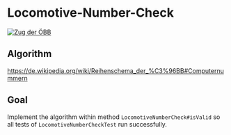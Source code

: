 
# Locomotive-Number-Check

[![Zug der ÖBB](https://upload.wikimedia.org/wikipedia/commons/thumb/7/7a/%C3%96BB_1144_Rosenheim.jpg/640px-%C3%96BB_1144_Rosenheim.jpg)](https://upload.wikimedia.org/wikipedia/commons/7/7a/%C3%96BB_1144_Rosenheim.jpg)

## Algorithm
https://de.wikipedia.org/wiki/Reihenschema_der_%C3%96BB#Computernummern

## Goal
Implement the algorithm within method `LocomotiveNumberCheck#isValid` so all tests of `LocomotiveNumberCheckTest` run successfully.
